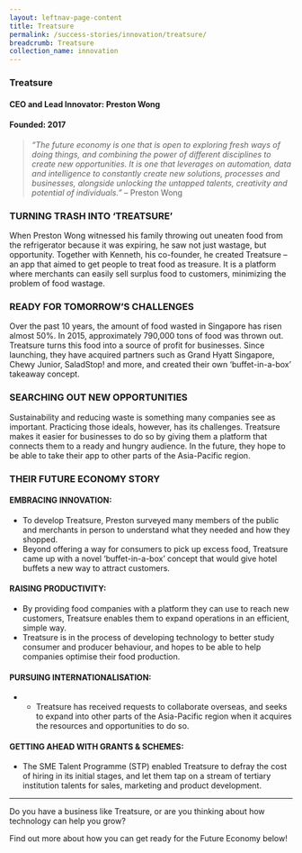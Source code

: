 ```yaml
---
layout: leftnav-page-content
title: Treatsure
permalink: /success-stories/innovation/treatsure/
breadcrumb: Treatsure
collection_name: innovation
---
```


### **Treatsure**
<h4 class="no-margin-top">CEO and Lead Innovator: Preston Wong</h4>
<h4 class="no-margin-top">Founded: 2017</h4>

<blockquote>
    <i>“The future economy is one that is open to exploring fresh ways of doing things, and combining the power of different disciplines to create new opportunities.
It is one that leverages on automation, data and intelligence to constantly create new solutions, processes and businesses, alongside unlocking the untapped talents, creativity and potential of individuals.”
</i> – Preston Wong
</blockquote>

### **TURNING TRASH INTO ‘TREATSURE’**

When Preston Wong witnessed his family throwing out uneaten food from the refrigerator because it was expiring, he saw not just wastage, but opportunity. Together with Kenneth, his co-founder, he created Treatsure – an app that aimed to get people to treat food as treasure. It is a platform where merchants can easily sell surplus food to customers, minimizing the problem of food wastage. 

### **READY FOR TOMORROW’S CHALLENGES**

Over the past 10 years, the amount of food wasted in Singapore has risen almost 50%. In 2015, approximately 790,000 tons of food was thrown out. Treatsure turns this food into a source of profit for businesses. Since launching, they have acquired partners such as Grand Hyatt Singapore, Chewy Junior, SaladStop! and more, and created their own ‘buffet-in-a-box’ takeaway concept.

### **SEARCHING OUT NEW OPPORTUNITIES**

Sustainability and reducing waste is something many companies see as important. Practicing those ideals, however, has its challenges. Treatsure makes it easier for businesses to do so by giving them a platform that connects them to a ready and hungry audience. In the future, they hope to be able to take their app to other parts of the Asia-Pacific region.

### **THEIR FUTURE ECONOMY STORY**

#### **EMBRACING INNOVATION:**
* To develop Treatsure, Preston surveyed many members of the public and merchants in person to understand what they needed and how they shopped.
* Beyond offering a way for consumers to pick up excess food, Treatsure came up with a novel ‘buffet-in-a-box’ concept that would give hotel buffets a new way to attract customers.

#### **RAISING PRODUCTIVITY:**
* By providing food companies with a platform they can use to reach new customers, Treatsure enables them to expand operations in an efficient, simple way.
* Treatsure is in the process of developing technology to better study consumer and producer behaviour, and hopes to be able to help companies optimise their food production.

#### **PURSUING INTERNATIONALISATION:**
* -	Treatsure has received requests to collaborate overseas, and seeks to expand into other parts of the Asia-Pacific region when it acquires the resources and opportunities to do so.

#### **GETTING AHEAD WITH GRANTS & SCHEMES:**
* The SME Talent Programme (STP) enabled Treatsure to defray the cost of hiring in its initial stages, and let them tap on a stream of tertiary institution talents for sales, marketing and product development.

---

Do you have a business like Treatsure, or are you thinking about how technology can help you grow?

Find out more about how you can get ready for the Future Economy below!
